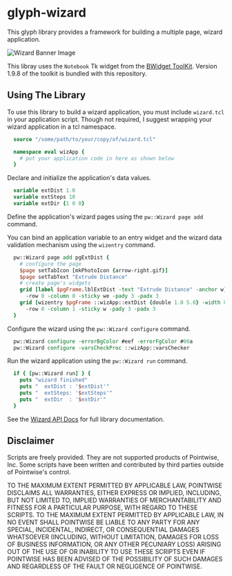 # glyph-wizard

This glyph library provides a framework for building a multiple page, wizard application.

![Wizard Banner Image](../master/docs/images/banner.png  "wizard banner Image")

This libray uses the `Notebook` Tk widget from the [BWidget ToolKit][BWidget].
Version 1.9.8 of the toolkit is bundled with this repository.


## Using The Library

To use this library to build a wizard application, you must include
`wizard.tcl` in your application script. Though not required, I suggest
wrapping your wizard application in a tcl namespace.

```Tcl
  source "/some/path/to/your/copy/of/wizard.tcl"

  namespace eval wizApp {
    # put your application code in here as shown below
  }
```

Declare and initialize the application's data values.

```Tcl
  variable extDist 1.0
  variable extSteps 10
  variable extDir {1 0 0}
```

Define the application's wizard pages using the `pw::Wizard page add` command.

You can bind an application variable to an entry widget and the wizard data
validation mechanism using the `wizentry` command.

```Tcl
  pw::Wizard page add pgExtDist {
    # configure the page
    $page setTabIcon [mkPhotoIcon {arrow-right.gif}]
    $page setTabText "Extrude Distance"
    # create page's widgets
    grid [label $pgFrame.lblExtDist -text "Extrude Distance" -anchor w] \
      -row 0 -column 0 -sticky we -pady 3 -padx 3
    grid [wizentry $pgFrame ::wizApp::extDist {double 1.0 5.0} -width 8] \
      -row 0 -column 1 -sticky w -pady 3 -padx 3
  }
```

Configure the wizard using the `pw::Wizard configure` command.

```Tcl
  pw::Wizard configure -errorBgColor #eef -errorFgColor #00a
  pw::Wizard configure -varsCheckProc ::wizApp::varsChecker
```

Run the wizard application using the `pw::Wizard run` command.

```Tcl
  if { [pw::Wizard run] } {
    puts "wizard finished"
    puts "  extDist : '$extDist'"
    puts "  extSteps: '$extSteps'"
    puts "  extDir  : '$extDir'"
  }
```

See the [Wizard API Docs][WizAPI] for full library documentation.


## Disclaimer
Scripts are freely provided. They are not supported products of
Pointwise, Inc. Some scripts have been written and contributed by third
parties outside of Pointwise's control.

TO THE MAXIMUM EXTENT PERMITTED BY APPLICABLE LAW, POINTWISE DISCLAIMS
ALL WARRANTIES, EITHER EXPRESS OR IMPLIED, INCLUDING, BUT NOT LIMITED
TO, IMPLIED WARRANTIES OF MERCHANTABILITY AND FITNESS FOR A PARTICULAR
PURPOSE, WITH REGARD TO THESE SCRIPTS. TO THE MAXIMUM EXTENT PERMITTED
BY APPLICABLE LAW, IN NO EVENT SHALL POINTWISE BE LIABLE TO ANY PARTY
FOR ANY SPECIAL, INCIDENTAL, INDIRECT, OR CONSEQUENTIAL DAMAGES
WHATSOEVER (INCLUDING, WITHOUT LIMITATION, DAMAGES FOR LOSS OF BUSINESS
INFORMATION, OR ANY OTHER PECUNIARY LOSS) ARISING OUT OF THE USE OF OR
INABILITY TO USE THESE SCRIPTS EVEN IF POINTWISE HAS BEEN ADVISED OF THE
POSSIBILITY OF SUCH DAMAGES AND REGARDLESS OF THE FAULT OR NEGLIGENCE OF
POINTWISE.


[BWidget]: http://www.sourceforge.net/projects/tcllib/
[WizAPI]: docs/Wizard_API.md

